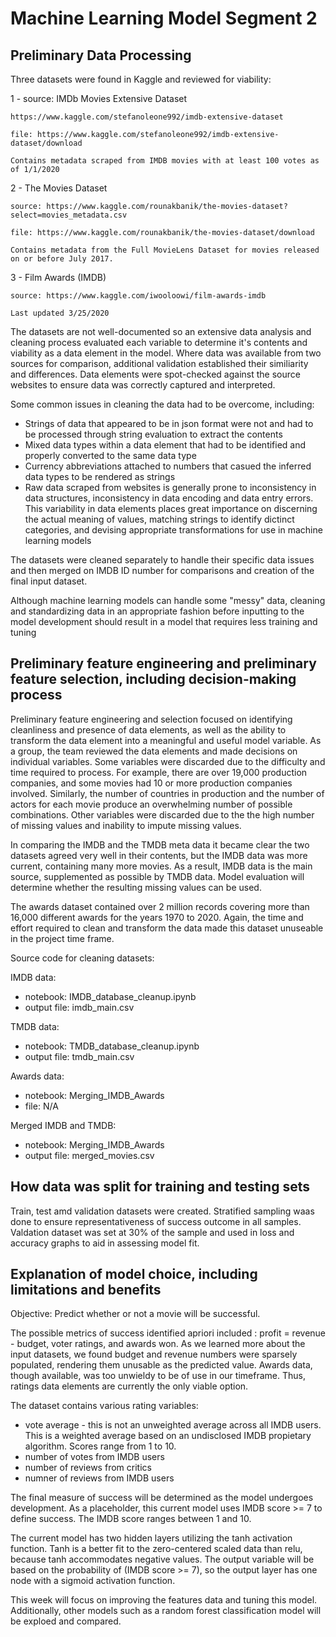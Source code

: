 # Machine Learning Model Segment 2

## Preliminary Data Processing

Three datasets were found in Kaggle and reviewed for viability:

1 - source: IMDb Movies Extensive Dataset

    https://www.kaggle.com/stefanoleone992/imdb-extensive-dataset

    file: https://www.kaggle.com/stefanoleone992/imdb-extensive-dataset/download

    Contains metadata scraped from IMDB movies with at least 100 votes as of 1/1/2020

2 - The Movies Dataset

    source: https://www.kaggle.com/rounakbanik/the-movies-dataset?select=movies_metadata.csv

    file: https://www.kaggle.com/rounakbanik/the-movies-dataset/download

    Contains metadata from the Full MovieLens Dataset for movies released on or before July 2017.

3 - Film Awards (IMDB)

    source: https://www.kaggle.com/iwooloowi/film-awards-imdb

    Last updated 3/25/2020

The datasets are not well-documented so an extensive data analysis and cleaning process evaluated each variable to determine it's contents and viability as a data element in the model. Where data was available from two sources for comparison, additional validation established their similiarity and differences. Data elements were spot-checked against the source websites to ensure data was correctly captured and interpreted.

Some common issues in cleaning the data had to be overcome, including:
* Strings of data that appeared to be in json format were not and had to be processed through string evaluation to extract the contents
* Mixed data types within a data element that had to be identified and properly converted to the same data type
* Currency abbreviations attached to numbers that casued the inferred data types to be rendered as strings 
* Raw data scraped from websites is generally prone to inconsistency in data structures, inconsistency in data encoding and data entry errors. This variability in data elements places great importance on discerning the actual meaning of values, matching strings to identify dictinct categories, and devising appropriate transformations for use in machine learning models

The datasets were cleaned separately to handle their specific data issues and then merged on IMDB ID number for comparisons and creation of the final input dataset.

Although machine learning models can handle some "messy" data, cleaning and standardizing data in an appropriate fashion before inputting to the model development should result in a model that requires less training and tuning

## Preliminary feature engineering and preliminary feature selection, including decision-making process

Preliminary feature engineering and selection focused on identifying cleanliness and presence of data elements, as well as the ability to transform the data element into a meaningful and useful model variable. As a group, the team reviewed the data elements and made decisions on individual variables. Some variables were discarded due to the difficulty and time required to process. For example, there are over 19,000 production companies, and some movies had 10 or more production companies involved. Similarly, the number of countries in production and the number of actors for each movie produce an overwhelming number of possible combinations. Other variables were discarded due to the the high number of missing values and inability to impute missing values. 

In comparing the IMDB and the TMDB meta data it became clear the two datasets agreed very well in their contents, but the IMDB data was more current, containing many more movies. As a result, IMDB data is the main source, supplemented as possible by TMDB data. Model evaluation will determine whether the resulting missing values can be used. 

The awards dataset contained over 2 million records covering more than 16,000 different awards for the years 1970 to 2020. Again, the time and effort required to clean and transform the data made this dataset unuseable in the project time frame.

Source code for cleaning datasets:

IMDB data:
* notebook: IMDB_database_cleanup.ipynb
* output file: imdb_main.csv

TMDB data:
* notebook: TMDB_database_cleanup.ipynb
* output file: tmdb_main.csv

Awards data:
* notebook: Merging_IMDB_Awards
* file: N/A

Merged IMDB and TMDB:
* notebook: Merging_IMDB_Awards
* output file: merged_movies.csv

## How data was split for training and testing sets

Train, test amd validation datasets were created. Stratified sampling waas done to ensure representativeness of success outcome in all samples. Valdation dataset was set at 30% of the sample and used in loss and accuracy graphs to aid in assessing model fit.

## Explanation of model choice, including limitations and benefits

Objective: Predict whether or not a movie will be successful. 

The possible metrics of success identified apriori included : profit = revenue - budget, voter ratings, and awards won. As we learned more about the input datasets, we found budget and revenue numbers were sparsely populated, rendering them unusable as the predicted value. Awards data, though available, was too unwieldy to be of use in our timeframe. Thus, ratings data elements are currently the only viable option.

The dataset contains various rating variables:
* vote average  - this is not an unweighted average across all IMDB users. This is a weighted average based on an undisclosed IMDB propietary algorithm. Scores range from 1 to 10.
* number of votes from IMDB users
* number of reviews from critics
* numner of reviews from IMDB users

The final measure of success will be determined as the model undergoes development. As a placeholder, this current model uses IMDB score >= 7 to define success. The IMDB score ranges between 1 and 10.

The current model has two hidden layers utilizing the tanh activation function. Tanh is a better fit to the zero-centered scaled data than relu, because tanh accommodates negative values. The output variable will be based on the probability of (IMDB score >= 7), so the output layer has one node with a sigmoid activation function.

This week will focus on improving the features data and tuning this model. Additionally, other models such as a random forest classification model will be exploed and compared.